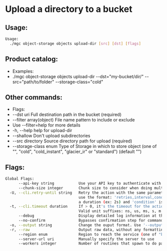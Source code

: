 # Upload a directory to a bucket

## Usage:
```bash
Usage:
  ./mgc object-storage objects upload-dir [src] [dst] [flags]
```

## Product catalog:
- Examples:
- ./mgc object-storage objects upload-dir --dst="my-bucket/dir/" --src="path/to/folder" --storage-class="cold"

## Other commands:
- Flags:
- --dst uri                Full destination path in the bucket (required)
- --filter array(object)   File name pattern to include or exclude
- Use --filter=help for more details
- -h, --help                   help for upload-dir
- --shallow                Don't upload subdirectories
- --src directory          Source directory path for upload (required)
- --storage-class enum     Type of Storage in which to store object (one of "", "cold", "cold_instant", "glacier_ir" or "standard") (default "")

## Flags:
```bash
Global Flags:
      --api-key string           Use your API key to authenticate with the API
      --chunk-size integer       Chunk size to consider when doing multipart requests. Specified in Mb (range: 8 - 5120) (default 8)
  -U, --cli.retry-until string   Retry the action with the same parameters until the given condition is met. The flag parameters
                                 use the format: 'retries,interval,condition', where 'retries' is a positive integer, 'interval' is
                                 a duration (ex: 2s) and 'condition' is a 'engine=value' pair such as "jsonpath=expression"
  -t, --cli.timeout duration     If > 0, it's the timeout for the action execution. It's specified as numbers and unit suffix.
                                 Valid unit suffixes: ns, us, ms, s, m and h. Examples: 300ms, 1m30s
      --debug                    Display detailed log information at the debug level
      --no-confirm               Bypasses confirmation step for commands that ask a confirmation from the user
  -o, --output string            Change the ouput format. Use '--output=help' to know more details. (default "yaml")
  -r, --raw                      Output raw data, without any formatting or coloring
      --region enum              Region to reach the service (one of "br-mgl1", "br-ne1" or "br-se1") (default "br-se1")
      --server-url uri           Manually specify the server to use
      --workers integer          Number of routines that spawn to do parallel operations within object_storage (min: 1) (default 5)
```

